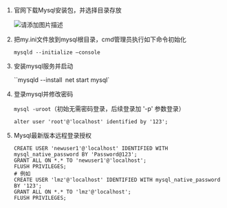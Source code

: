 1. 官网下载Mysql安装包，并选择目录存放

   ![请添加图片描述](https://img-blog.csdnimg.cn/f5d60fbab9e44dfb97ab1c2024e635e1.png?x-oss-process=image/watermark,type_ZHJvaWRzYW5zZmFsbGJhY2s,shadow_50,text_Q1NETiBA6Zi_5bm044CB5Zev5ZWK,size_20,color_FFFFFF,t_70,g_se,x_16)

2. 把my.ini文件放到mysql根目录，cmd管理员执行如下命令初始化

   `mysqld --initialize –console`

3. 安装mysql服务并启动

    ``mysqld --install`
    `net start mysql`

4. 登录mysql并修改密码

   `mysql -uroot`（初始无需密码登录，后续登录加 '-p' 参数登录）

   `alter user 'root'@'localhost' identified by '123';`

5. Mysql最新版本远程登录授权

   ```mysql
   CREATE USER 'newuser1'@'localhost' IDENTIFIED WITH mysql_native_password BY 'Password@123';
   GRANT ALL ON *.* TO 'newuser1'@'localhost';
   FLUSH PRIVILEGES;
   # 例如
   CREATE USER 'lmz'@'localhost' IDENTIFIED WITH mysql_native_password BY '123';
   GRANT ALL ON *.* TO 'lmz'@'localhost';
   FLUSH PRIVILEGES;
   ```
   
   